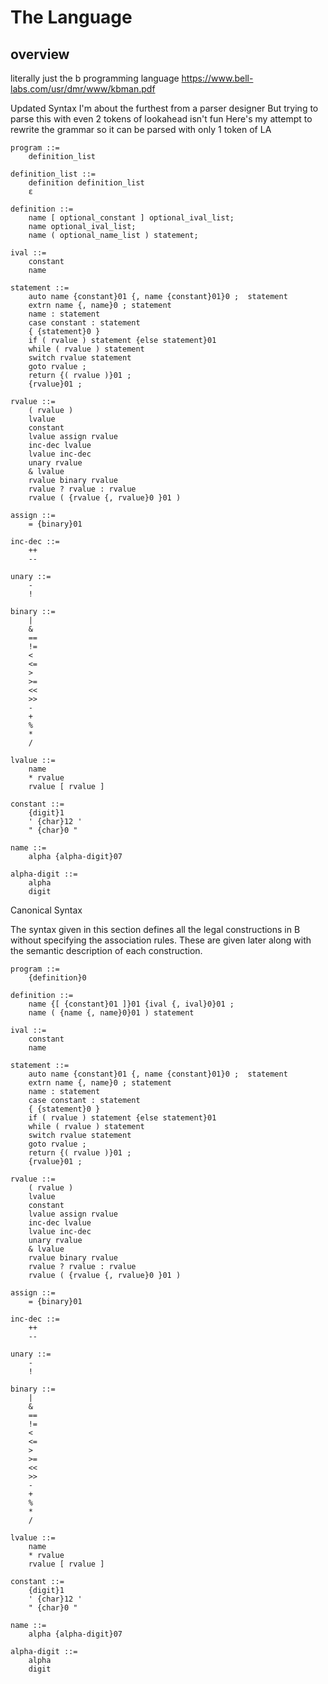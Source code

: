 # The Language
## overview

literally just the b programming language
https://www.bell-labs.com/usr/dmr/www/kbman.pdf


Updated Syntax
I'm about the furthest from a parser designer
But trying to parse this with even 2 tokens of lookahead isn't fun
Here's my attempt to rewrite the grammar so it can be parsed with only 1 token of LA

	program ::=
    	definition_list

	definition_list ::=
		definition definition_list
		ε

    definition ::=
		name [ optional_constant ] optional_ival_list;
		name optional_ival_list;
		name ( optional_name_list ) statement;

    ival ::=
    	constant
    	name

    statement ::=
    	auto name {constant}01 {, name {constant}01}0 ;  statement
    	extrn name {, name}0 ; statement
    	name : statement
    	case constant : statement
    	{ {statement}0 }
    	if ( rvalue ) statement {else statement}01
    	while ( rvalue ) statement
    	switch rvalue statement
    	goto rvalue ;
    	return {( rvalue )}01 ;
    	{rvalue}01 ;

    rvalue ::=
    	( rvalue )
    	lvalue
    	constant
    	lvalue assign rvalue
    	inc-dec lvalue
    	lvalue inc-dec
    	unary rvalue
    	& lvalue
    	rvalue binary rvalue
    	rvalue ? rvalue : rvalue
    	rvalue ( {rvalue {, rvalue}0 }01 )

    assign ::=
    	= {binary}01

    inc-dec ::=
    	++
    	--
    	
    unary ::=
    	-
    	!

    binary ::=
    	|
    	&
    	==
    	!=
    	<
    	<=
    	>
    	>=
    	<<
    	>>
    	-
    	+
    	%
    	*
    	/

    lvalue ::=
    	name
    	* rvalue
    	rvalue [ rvalue ]

    constant ::=
    	{digit}1
    	' {char}12 '
    	" {char}0 "

    name ::=
    	alpha {alpha-digit}07

    alpha-digit ::=
    	alpha
    	digit



Canonical Syntax


The syntax given in this section defines all the legal constructions in B without specifying the association rules. These are given later along with the semantic description of each construction.

    program ::=
    	{definition}0

    definition ::=
    	name {[ {constant}01 ]}01 {ival {, ival}0}01 ;
    	name ( {name {, name}0}01 ) statement

    ival ::=
    	constant
    	name

    statement ::=
    	auto name {constant}01 {, name {constant}01}0 ;  statement
    	extrn name {, name}0 ; statement
    	name : statement
    	case constant : statement
    	{ {statement}0 }
    	if ( rvalue ) statement {else statement}01
    	while ( rvalue ) statement
    	switch rvalue statement
    	goto rvalue ;
    	return {( rvalue )}01 ;
    	{rvalue}01 ;

    rvalue ::=
    	( rvalue )
    	lvalue
    	constant
    	lvalue assign rvalue
    	inc-dec lvalue
    	lvalue inc-dec
    	unary rvalue
    	& lvalue
    	rvalue binary rvalue
    	rvalue ? rvalue : rvalue
    	rvalue ( {rvalue {, rvalue}0 }01 )

    assign ::=
    	= {binary}01

    inc-dec ::=
    	++
    	--
    	
    unary ::=
    	-
    	!

    binary ::=
    	|
    	&
    	==
    	!=
    	<
    	<=
    	>
    	>=
    	<<
    	>>
    	-
    	+
    	%
    	*
    	/

    lvalue ::=
    	name
    	* rvalue
    	rvalue [ rvalue ]

    constant ::=
    	{digit}1
    	' {char}12 '
    	" {char}0 "

    name ::=
    	alpha {alpha-digit}07

    alpha-digit ::=
    	alpha
    	digit
